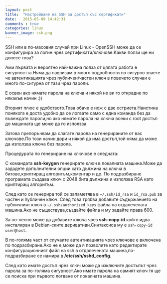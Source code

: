 ```yaml
---
layout: post
title:  "Настройване на SSH за достъп със сертификати"
date:   2015-05-09 14:42:31
comments : true
categories: linux
banner_image: ssh.png
---
```


SSH или в по-масовия случай при Linux - OpenSSH може да се конфигурира за логин чрез сертификати/ключове.Какви ползи ще ни донесе това?

Ами първата и вероятно най-важна полза от цялата работа е сигурността.Няма да навлизам в много подробности но сигурно знаете че автентикацията чрез публичен/частен ключ в повечето случаи е много по-сигурна от тази чрез пароли.

Е освен ако нямате парола на ключа и някой не ви го открадне по някакъв начин :)) 

Вторият плюс е удобството.Това обаче е нож с две остриета.Наистина понякога е доста удобно да се логвате само с една команда без да въвеждате пароли,но ако нямате парола на ключа всеки с root достъп до машината ще може да го използва.

Затова препоръчвам да слагате парола на генерираните от вас ключове.По този начин дори и някой да има достъп,той няма да може да използва ключа без парола.

Процедурата по генериране на ключове е следната:

С командата **ssh-keygen** генерирате ключ в локалната машина.Може да зададете допълнителни опции като дължина на ключа в битове,криптиращ алгоритъм,коментар и др.
По подразбиране програмата създава ключ с 2048 бита дължина и използва RSA като криптиращ алгоритъм.

След като се генерира той се запаметява в `~/.ssh/id_rsa` и `id_rsa.pub` за частен и публичен ключ.
След това трябва добавите съдържанието на публичният ключ в `~/.ssh/authorized_keys` файла на отдалечената машина.Ако не съществува,създайте файла и му задайте права 600.



За по-лесно може да добавите ключа чрез **ssh-copy-id** който идва инсталиран в Debian-ските деривативи.Синтаксиса му е `ssh-copy-id user@host`.


В по-голяма част от случаите автентикацията чрез ключове е включена по подразбиране.Ако не е,може да я позволите като редактирате конфигурационният файл на ssh в отдалечената машина,по-подразбиране се намира в **/etc/ssh/sshd_config**.

След като имате достъп чрез ключ може да изключите достъпът чрез парола за по-голяма сигурност.Ако имате парола на самият ключ тя ще се поиска при първото логване от локалната машина.